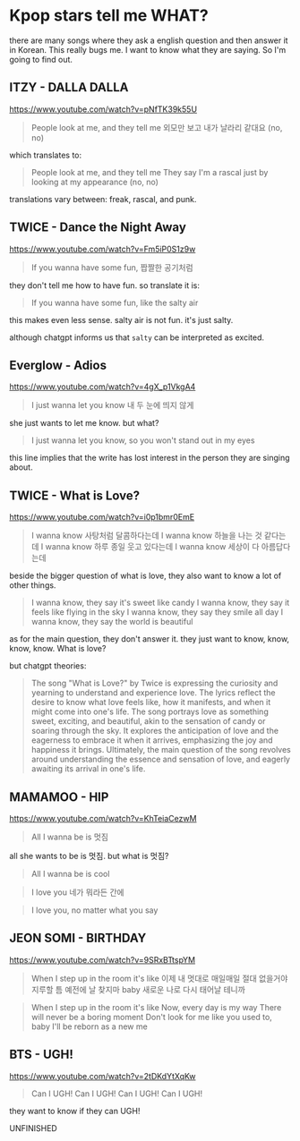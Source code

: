 # Kpop stars tell me WHAT?

there are many songs where they ask a english question and then answer it in Korean. This really bugs me. I want to know what they are saying. So I'm going to find out.

## ITZY - DALLA DALLA

<https://www.youtube.com/watch?v=pNfTK39k55U>

> People look at me, and they tell me
> 외모만 보고 내가 날라리 같대요 (no, no)

which translates to:

> People look at me, and they tell me
> They say I'm a rascal just by looking at my appearance (no, no)

translations vary between: freak, rascal, and punk.

## TWICE - Dance the Night Away

<https://www.youtube.com/watch?v=Fm5iP0S1z9w>

> If you wanna have some fun, 짭짤한 공기처럼

they don't tell me how to have fun. so translate it is:

> If you wanna have some fun, like the salty air

this makes even less sense. salty air is not fun. it's just salty.

although chatgpt informs us that `salty` can be interpreted as excited.

## Everglow - Adios

<https://www.youtube.com/watch?v=4gX_p1VkgA4>

> I just wanna let you know 내 두 눈에 띄지 않게

she just wants to let me know. but what?

> I just wanna let you know, so you won't stand out in my eyes

this line implies that the write has lost interest in the person they are singing about.

## TWICE - What is Love?

<https://www.youtube.com/watch?v=i0p1bmr0EmE>

> I wanna know 사탕처럼 달콤하다는데
> I wanna know 하늘을 나는 것 같다는데
> I wanna know 하루 종일 웃고 있다는데
> I wanna know 세상이 다 아름답다는데

beside the bigger question of what is love, they also want to know a lot of other things.

> I wanna know, they say it's sweet like candy
> I wanna know, they say it feels like flying in the sky
> I wanna know, they say they smile all day
> I wanna know, they say the world is beautiful

as for the main question, they don't answer it. they just want to know, know, know, know. What is love?

but chatgpt theories:

> The song "What is Love?" by Twice is expressing the curiosity and yearning to understand and experience love. The lyrics reflect the desire to know what love feels like, how it manifests, and when it might come into one's life. The song portrays love as something sweet, exciting, and beautiful, akin to the sensation of candy or soaring through the sky. It explores the anticipation of love and the eagerness to embrace it when it arrives, emphasizing the joy and happiness it brings. Ultimately, the main question of the song revolves around understanding the essence and sensation of love, and eagerly awaiting its arrival in one's life.

## MAMAMOO - HIP

<https://www.youtube.com/watch?v=KhTeiaCezwM>

> All I wanna be is 멋짐

all she wants to be is 멋짐. but what is 멋짐?

> All I wanna be is cool

>I love you 네가 뭐라든 간에

> I love you, no matter what you say

## JEON SOMI - BIRTHDAY

<https://www.youtube.com/watch?v=9SRxBTtspYM>

> When I step up in the room it's like
> 이제 내 멋대로 매일매일
> 절대 없을거야 지루할 틈
> 예전에 날 찾지마 baby
> 새로운 나로 다시 태어날 테니까

> When I step up in the room it's like
> Now, every day is my way
> There will never be a boring moment
> Don't look for me like you used to, baby
> I'll be reborn as a new me

<!-- markdownlint-disable MD026 -->
## BTS - UGH!

<https://www.youtube.com/watch?v=2tDKdYtXqKw>

> Can I UGH! Can I UGH! Can I UGH! Can I UGH!

they want to know if they can UGH!

UNFINISHED
